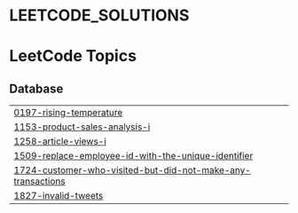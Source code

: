 # LEETCODE_SOLUTIONS
<!---LeetCode Topics Start-->
# LeetCode Topics
## Database
|  |
| ------- |
| [0197-rising-temperature](https://github.com/Dharani-S93/LEETCODE_SOLUTIONS/tree/master/0197-rising-temperature) |
| [1153-product-sales-analysis-i](https://github.com/Dharani-S93/LEETCODE_SOLUTIONS/tree/master/1153-product-sales-analysis-i) |
| [1258-article-views-i](https://github.com/Dharani-S93/LEETCODE_SOLUTIONS/tree/master/1258-article-views-i) |
| [1509-replace-employee-id-with-the-unique-identifier](https://github.com/Dharani-S93/LEETCODE_SOLUTIONS/tree/master/1509-replace-employee-id-with-the-unique-identifier) |
| [1724-customer-who-visited-but-did-not-make-any-transactions](https://github.com/Dharani-S93/LEETCODE_SOLUTIONS/tree/master/1724-customer-who-visited-but-did-not-make-any-transactions) |
| [1827-invalid-tweets](https://github.com/Dharani-S93/LEETCODE_SOLUTIONS/tree/master/1827-invalid-tweets) |
<!---LeetCode Topics End-->